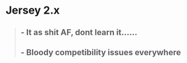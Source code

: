 # Jersey 2.x

> ## - It as shit AF, dont learn it......
> ## - Bloody competibility issues everywhere
